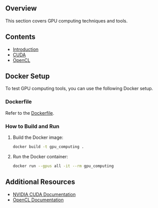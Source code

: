 ## Overview
This section covers GPU computing techniques and tools.

## Contents
- [Introduction](gpu_computing/introduction.md)
- [CUDA](gpu_computing/cuda.md)
- [OpenCL](gpu_computing/opencl.md)

## Docker Setup
To test GPU computing tools, you can use the following Docker setup.

### Dockerfile
Refer to the [Dockerfile](Dockerfile).

### How to Build and Run
1. Build the Docker image:
    ```bash
    docker build -t gpu_computing .
    ```

2. Run the Docker container:
    ```bash
    docker run --gpus all -it --rm gpu_computing
    ```

## Additional Resources
- [NVIDIA CUDA Documentation](https://docs.nvidia.com/cuda/)
- [OpenCL Documentation](https://www.khronos.org/opencl/)